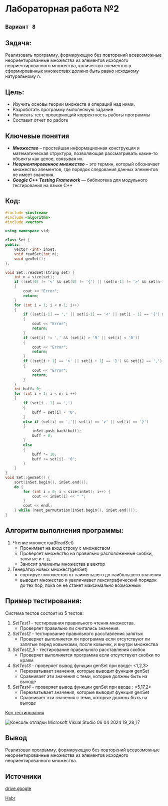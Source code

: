 # Лабораторная работа №2
## `Вариант 8`
## Задача:
Реализовать программу, формирующую без повторений всевозможные
неориентированные множества из элементов исходного неориентированного множества,
количество элементов в сформированных множествах должно быть равно исходному
натуральному n.
## Цель: 
- Изучить основы теории множеств и операций над ними.
- Разроботать программу выполняюую задание
- Написать тест, проверяющий корректность работы программы
- Составит отчет по работе
## Ключевые понятия
- ***Множество*** – простейшая информационная конструкция и математическая структура,
позволяющая рассматривать какие-то объекты как целое, связывая их.
- ***Неориентированное множество*** – это термин, который обозначает множество элементов, где порядок следования данных элементов не имеет значения. 
- ***Google C++ Testing Framework*** — библиотека для модульного тестирования на языке C++

## Код:

```c++ Header.h
#include <iostream>
#include <algorithm>
#include <vector>

using namespace std;

class Set {
public:
    vector <int> inSet;
    void readSet(int n);
    void genSet();
};
```
```c++ Metods.cpp
void Set::readSet(string set) {
    int n = size(set);
    if ((set[0] != '<' && set[0] != '{') || (set[n-1] != '>' && set[n-1] != '}'))
    {
        cout << "Error";
        return;
    }
    for (int i = 1; i < n-1; i++)
    {
        if ((set[i-1] == ',' || set[i-1] == '<' || set[i - 1] == '{') && set[i] == ',')
        {
            cout << "Error";
            return;
        }
        if (set[i] != ',' && (set[i] > '9' || set[i] < '0'))
        {
            cout << "Error";
            return;
        }
        if ((set[i + 1] == '>' || set[i + 1] == '}') && set[i] == ',')
        {
            cout << "Error";
            return;
        }
    }
    int buff= 0;
    for (int i = 1; i < n; i ++)
    {
        if (set[i - 1] == ',')
        {
            buff = set[i] - '0';
        }
        else if (set[i] == ','|| set[i] == '>' || set[i] == '}')
        {
            inSet.push_back(buff);
            buff = 0;
        }
        else
        {
            buff *= 10;
            buff += set[i]- '0';
        }
    }
}
void Set::genSet() {
    sort(inSet.begin(), inSet.end());
    do {
        for (int i = 0; i < size(inSet); i++) {
            cout << inSet[i] << " ";
        }
        cout << endl;
    } while (next_permutation(inSet.begin(), inSet.end()));
}
```

## Алгоритм выполнения программы:
1. Чтение множества(ReadSet)
   - Пронимает на вход строку с множеством
   - Проверяет множество на правильно расположенные скобки, запятые и т. д.
   - Заносит элементы множества в вектор
2. Генератор новых множест(genSet)
   - сортирует множество от наименьшего до наибольшего значения
   - выводит множество и увеличивает лексиграфический порядок до тех пор, пока он не станет максимально возможным
## Пример тестирования:
Система тестов состоит из 5 тестов:
1. *SetTest1* - тестирования правильного чтения множества.
   - Проверяет правильно ли считались значения.
2. *SetTest2* - тестирование правильного расставления запятых
   - Проверяет выполняется ли программа если отсутствуют ли запятые перед ковычками, после ковычек, и внутри множества
3. *SetTest2_5* - тестирование правильного расставления скобок
   - Проверяет выполняется программа если отсутствуют скобки по краям
4. *SetTest3* - проверяет вывод функции genSet при вводе: <1,2,3>
   - Перехватывает значения, которые выводит функция genSet
   - Сравнивает эти значения с теми, которые должны быть на выходе
5. *SetTest4* - проверяет вывод функции genSet при вводе : <5,17,2>
   - Перехватывает значения, которые выводит функция genSet
   - Сравнивает эти значения с теми, которые должны быть на выходе

[Код тестирования](https://github.com/iis-32170x/RPIIS/blob/%D0%94%D1%80%D0%B0%D0%BD%D1%8C%D0%BA%D0%BE_%D0%98/sem2/lab2/test.cpp)


![Консоль отладки Microsoft Visual Studio 06 04 2024 19_28_17](https://github.com/iis-32170x/RPIIS/assets/144374775/b189082d-9529-4415-819a-7f4eef0777ab)

## Вывод
Реализовал программу, формирующую без повторений всевозможные неориентированные множества из элементов исходного неориентированного множества.

## Источники
[drive.google](https://drive.google.com/drive/folders/1SLcF9njDTaNUacXMA9Nrqm7FUS7MnNsI)

[Habr](https://habr.com/ru/articles/667880/)

